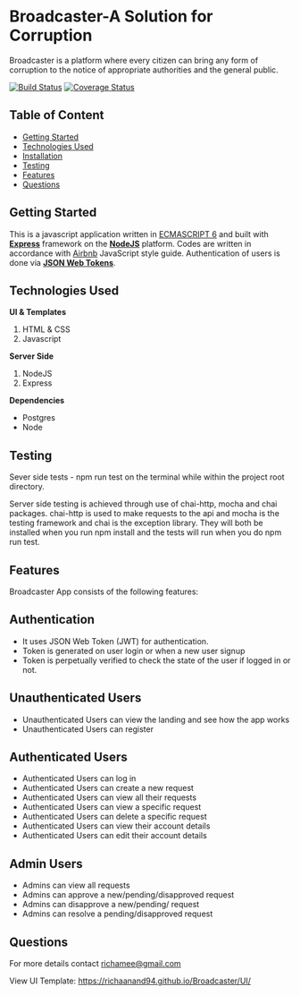 # Broadcaster-A Solution for Corruption
Broadcaster is a platform where every citizen can bring any form of corruption to the notice of appropriate authorities and the general public.

[![Build Status](https://travis-ci.org/RichaAnand94/Broadcaster.svg?branch=develop)](https://travis-ci.org/RichaAnand94/Broadcaster)
[![Coverage Status](https://coveralls.io/repos/github/RichaAnand94/Broadcaster/badge.svg?branch=bug-fix-in-chore)](https://coveralls.io/github/RichaAnand94/Broadcaster?branch=bug-fix-in-chore)
## Table of Content

 * [Getting Started](#getting-started)
 * [Technologies Used](#technologies-used)
 * [Installation](#installation)
 * [Testing](#testing)
 * [Features](#features)
 * [Questions](#questions)

## Getting Started

This is a javascript application written in [ECMASCRIPT 6](https://en.wikipedia.org/wiki/ECMAScript) and built with [**Express**](https://expressjs.com/) framework on the [**NodeJS**](https://nodejs.org/en/) platform. Codes are written in accordance with [Airbnb](https://github.com/airbnb/javascript) JavaScript style guide. Authentication of users is done via [**JSON Web Tokens**](https://jwt.io/).

## Technologies Used

**UI & Templates**

1. HTML & CSS
2. Javascript

**Server Side**

1. NodeJS
2. Express

**Dependencies**
* Postgres
* Node

## Testing
Sever side tests - npm run test on the terminal while within the project root directory.

Server side testing is achieved through use of chai-http, mocha and chai packages. chai-http is used to make requests to the api and mocha is the testing framework and chai is the exception library. They will both be installed when you run npm install and the tests will run when you do npm run test.

## Features
Broadcaster App consists of the following features:

## Authentication

- It uses JSON Web Token (JWT) for authentication.
- Token is generated on user login or when a new user signup
- Token is perpetually verified to check the state of the user if logged in or not.

## Unauthenticated Users

- Unauthenticated Users can view the landing and see how the app works
- Unauthenticated Users can register

## Authenticated Users

- Authenticated Users can log in
- Authenticated Users can create a new request
- Authenticated Users can view all their requests
- Authenticated Users can view a specific request
- Authenticated Users can delete a specific request
- Authenticated Users can view their account details
- Authenticated Users can edit their account details

## Admin Users
- Admins can view all requests
- Admins can approve a new/pending/disapproved request
- Admins can disapprove a new/pending/ request
- Admins can resolve a pending/disapproved request

## Questions
For more details contact richamee@gmail.com





View UI Template: https://richaanand94.github.io/Broadcaster/UI/
